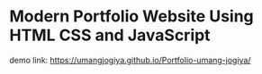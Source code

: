 # Modern Portfolio Website Using HTML CSS and JavaScript


demo link: https://umangjogiya.github.io/Portfolio-umang-jogiya/
